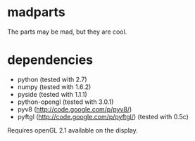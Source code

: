 madparts
========

The parts may be mad, but they are cool.

dependencies
============

* python (tested with 2.7)
* numpy (tested with 1.6.2)
* pyside (tested with 1.1.1)
* python-opengl (tested with 3.0.1)
* pyv8 (http://code.google.com/p/pyv8/)
* pyftgl (http://code.google.com/p/pyftgl/) (tested with 0.5c)

Requires openGL 2.1 available on the display.
